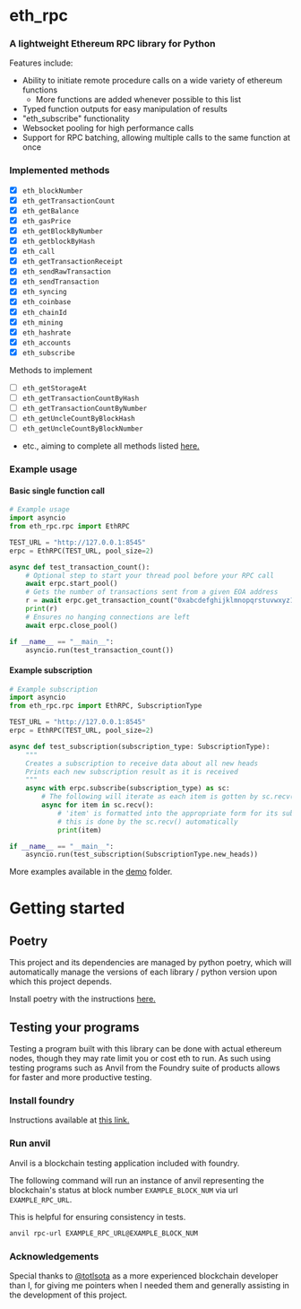 # eth_rpc
### A lightweight Ethereum RPC library for Python

Features include:
- Ability to initiate remote procedure calls on a wide variety of ethereum functions
  - More functions are added whenever possible to this list
- Typed function outputs for easy manipulation of results
- "eth_subscribe" functionality
- Websocket pooling for high performance calls
- Support for RPC batching, allowing multiple calls to the same function at once

### Implemented methods

  - [x] `eth_blockNumber`
  - [x] `eth_getTransactionCount`
  - [x] `eth_getBalance`
  - [x] `eth_gasPrice`
  - [x] `eth_getBlockByNumber`
  - [x] `eth_getblockByHash`
  - [x] `eth_call`
  - [x] `eth_getTransactionReceipt`
  - [x] `eth_sendRawTransaction`
  - [x] `eth_sendTransaction`
  - [x] `eth_syncing`
  - [x] `eth_coinbase`
  - [x] `eth_chainId`
  - [x] `eth_mining`
  - [x] `eth_hashrate`
  - [x] `eth_accounts`
  - [x] `eth_subscribe`

Methods to implement
  - [ ] `eth_getStorageAt`
  - [ ] `eth_getTransactionCountByHash`
  - [ ] `eth_getTransactionCountByNumber`
  - [ ] `eth_getUncleCountByBlockHash`
  - [ ] `eth_getUncleCountByBlockNumber`
  - etc., aiming to complete all methods listed [here.](https://ethereum.org/en/developers/docs/apis/json-rpc/)



### Example usage

#### Basic single function call

```python
# Example usage
import asyncio
from eth_rpc.rpc import EthRPC

TEST_URL = "http://127.0.0.1:8545"
erpc = EthRPC(TEST_URL, pool_size=2)

async def test_transaction_count():
    # Optional step to start your thread pool before your RPC call
    await erpc.start_pool()
    # Gets the number of transactions sent from a given EOA address
    r = await erpc.get_transaction_count("0xabcdefghijklmnopqrstuvwxyz1234567890")
    print(r)
    # Ensures no hanging connections are left
    await erpc.close_pool()

if __name__ == "__main__":
    asyncio.run(test_transaction_count())
```

#### Example subscription

```python
# Example subscription
import asyncio
from eth_rpc.rpc import EthRPC, SubscriptionType

TEST_URL = "http://127.0.0.1:8545"
erpc = EthRPC(TEST_URL, pool_size=2)

async def test_subscription(subscription_type: SubscriptionType):
    """
    Creates a subscription to receive data about all new heads
    Prints each new subscription result as it is received
    """
    async with erpc.subscribe(subscription_type) as sc:
        # The following will iterate as each item is gotten by sc.recv()
        async for item in sc.recv():
            # 'item' is formatted into the appropriate form for its subscription type
            # this is done by the sc.recv() automatically
            print(item)

if __name__ == "__main__":
    asyncio.run(test_subscription(SubscriptionType.new_heads))
```

More examples available in the [demo](https://github.com/gabedonnan/eth_rpc/tree/main/demo) folder.

# Getting started

## Poetry

This project and its dependencies are managed by python poetry,
which will automatically manage the versions of each library / python version
upon which this project depends.

Install poetry with the instructions [here.](https://python-poetry.org/docs/)

## Testing your programs

Testing a program built with this library can be done with actual ethereum
nodes, though they may rate limit you or cost eth to run.
As such using testing programs such as Anvil from the Foundry suite of products
allows for faster and more productive testing.

### Install foundry

Instructions available at [this link.](https://book.getfoundry.sh/getting-started/installation)

### Run anvil

Anvil is a blockchain testing application included with foundry.

The following command will run an instance of anvil representing 
the blockchain's status at block number ```EXAMPLE_BLOCK_NUM``` via url
```EXAMPLE_RPC_URL```.

This is helpful for ensuring consistency in tests.

```bash
anvil rpc-url EXAMPLE_RPC_URL@EXAMPLE_BLOCK_NUM
```

### Acknowledgements

Special thanks to [@totlsota](https://github.com/totlsota) as a more experienced blockchain developer than I, for giving me pointers when I needed them and
generally assisting in the development of this project.
